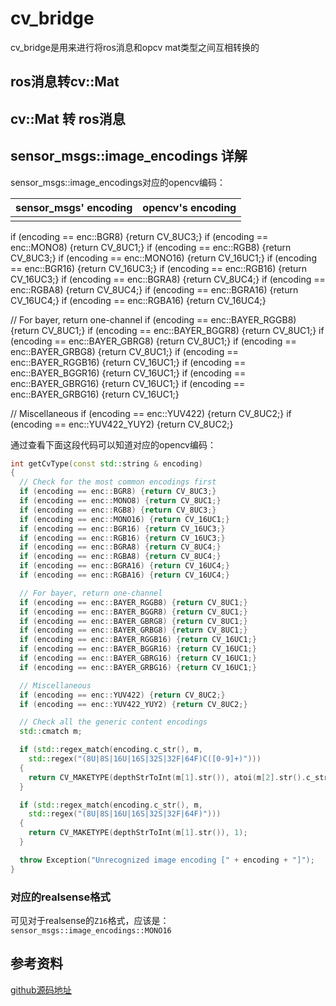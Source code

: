 # cv_bridge

cv_bridge是用来进行将ros消息和opcv mat类型之间互相转换的

## ros消息转cv::Mat



## cv::Mat 转 ros消息

## sensor_msgs::image_encodings 详解

sensor_msgs::image_encodings对应的opencv编码：

|sensor_msgs' encoding|opencv's encoding|
|--|--|
|||
if (encoding == enc::BGR8) {return CV_8UC3;}
  if (encoding == enc::MONO8) {return CV_8UC1;}
  if (encoding == enc::RGB8) {return CV_8UC3;}
  if (encoding == enc::MONO16) {return CV_16UC1;}
  if (encoding == enc::BGR16) {return CV_16UC3;}
  if (encoding == enc::RGB16) {return CV_16UC3;}
  if (encoding == enc::BGRA8) {return CV_8UC4;}
  if (encoding == enc::RGBA8) {return CV_8UC4;}
  if (encoding == enc::BGRA16) {return CV_16UC4;}
  if (encoding == enc::RGBA16) {return CV_16UC4;}

  // For bayer, return one-channel
  if (encoding == enc::BAYER_RGGB8) {return CV_8UC1;}
  if (encoding == enc::BAYER_BGGR8) {return CV_8UC1;}
  if (encoding == enc::BAYER_GBRG8) {return CV_8UC1;}
  if (encoding == enc::BAYER_GRBG8) {return CV_8UC1;}
  if (encoding == enc::BAYER_RGGB16) {return CV_16UC1;}
  if (encoding == enc::BAYER_BGGR16) {return CV_16UC1;}
  if (encoding == enc::BAYER_GBRG16) {return CV_16UC1;}
  if (encoding == enc::BAYER_GRBG16) {return CV_16UC1;}

  // Miscellaneous
  if (encoding == enc::YUV422) {return CV_8UC2;}
  if (encoding == enc::YUV422_YUY2) {return CV_8UC2;}

通过查看下面这段代码可以知道对应的opencv编码：

```cpp
int getCvType(const std::string & encoding)
{
  // Check for the most common encodings first
  if (encoding == enc::BGR8) {return CV_8UC3;}
  if (encoding == enc::MONO8) {return CV_8UC1;}
  if (encoding == enc::RGB8) {return CV_8UC3;}
  if (encoding == enc::MONO16) {return CV_16UC1;}
  if (encoding == enc::BGR16) {return CV_16UC3;}
  if (encoding == enc::RGB16) {return CV_16UC3;}
  if (encoding == enc::BGRA8) {return CV_8UC4;}
  if (encoding == enc::RGBA8) {return CV_8UC4;}
  if (encoding == enc::BGRA16) {return CV_16UC4;}
  if (encoding == enc::RGBA16) {return CV_16UC4;}

  // For bayer, return one-channel
  if (encoding == enc::BAYER_RGGB8) {return CV_8UC1;}
  if (encoding == enc::BAYER_BGGR8) {return CV_8UC1;}
  if (encoding == enc::BAYER_GBRG8) {return CV_8UC1;}
  if (encoding == enc::BAYER_GRBG8) {return CV_8UC1;}
  if (encoding == enc::BAYER_RGGB16) {return CV_16UC1;}
  if (encoding == enc::BAYER_BGGR16) {return CV_16UC1;}
  if (encoding == enc::BAYER_GBRG16) {return CV_16UC1;}
  if (encoding == enc::BAYER_GRBG16) {return CV_16UC1;}

  // Miscellaneous
  if (encoding == enc::YUV422) {return CV_8UC2;}
  if (encoding == enc::YUV422_YUY2) {return CV_8UC2;}

  // Check all the generic content encodings
  std::cmatch m;

  if (std::regex_match(encoding.c_str(), m,
    std::regex("(8U|8S|16U|16S|32S|32F|64F)C([0-9]+)")))
  {
    return CV_MAKETYPE(depthStrToInt(m[1].str()), atoi(m[2].str().c_str()));
  }

  if (std::regex_match(encoding.c_str(), m,
    std::regex("(8U|8S|16U|16S|32S|32F|64F)")))
  {
    return CV_MAKETYPE(depthStrToInt(m[1].str()), 1);
  }

  throw Exception("Unrecognized image encoding [" + encoding + "]");
}
```

### 对应的realsense格式

可见对于realsense的`Z16`格式，应该是：`sensor_msgs::image_encodings::MONO16`

## 参考资料

[github源码地址](git@github.com:ros-perception/vision_opencv.git)
